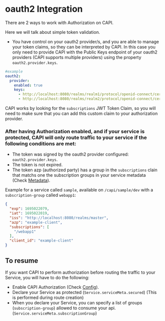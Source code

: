 # oauth2 Integration

There are 2 ways to work with Authorization on CAPI.

Here we will talk about simple token validation.

* You have control on your oauth2 provider/s, and you are able to manage your token claims, so they can be interpreted by CAPI. In this case you only need to provide CAPI with the Public Keys endpoint of your oauth2 providers (CAPI supports multiple providers) using the property `oauth2.provider.keys`.

```yaml
#example
oauth2:
  provider:
    enabled: true
    keys:
      - http://localhost:8080/realms/realm1/protocol/openid-connect/certs
      - http://localhost:8080/realms/realm2/protocol/openid-connect/certs
```

CAPI works by looking for the `subscriptions` JWT Token Claim, so you will need to make sure that you can add this custom claim to your authorization provider. 


### After having Authorization enabled, and if your service is protected, CAPI will only route traffic to your service if the following conditions are met:
* The token was signed by the oauth2 provider configured: `oauth2.provider.keys`.
* The token is not expired.
* The token azp (authorized party) has a group in the `subscriptions` clain that matchs one the subscription groups in your service metadata (Check [Metadata](#meta)).

Example for a service called `sample`, available on `/capi/sample/dev` with a `subscription-group` called `webapp1`:

```json
{
  "exp": 1695022079,
  "iat": 1695022019,
  "iss": "http://localhost:8080/realms/master",
  "azp": "example-client",
  "subscriptions": [
    "/webapp1"
  ],
  "client_id": "example-client"
}
```

## To resume
If you want CAPI to perform authorization before routing the traffic to your Service, you will have to do the following:
* Enable CAPI Authorization (Check [Config](#config)).
* Declare your Service as protected (`Service.serviceMeta.secured`) (This is performed during route creation)
* When you declare your Service, you can specify a list of groups (`subscription-group`) allowed to consume your api. (`Service.serviceMeta.subscriptionGroup`)



